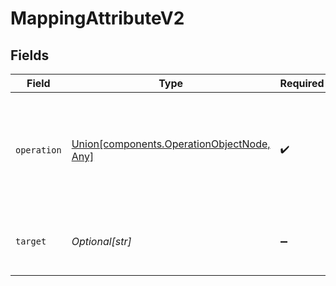# MappingAttributeV2


## Fields

| Field                                                                              | Type                                                                               | Required                                                                           | Description                                                                        |
| ---------------------------------------------------------------------------------- | ---------------------------------------------------------------------------------- | ---------------------------------------------------------------------------------- | ---------------------------------------------------------------------------------- |
| `operation`                                                                        | [Union[components.OperationObjectNode, Any]](../../models/shared/operationnode.md) | :heavy_check_mark:                                                                 | Mapping operation nodes are either primitive values or operation node objects      |
| `target`                                                                           | *Optional[str]*                                                                    | :heavy_minus_sign:                                                                 | Target JSON path for the attribute to set                                          |